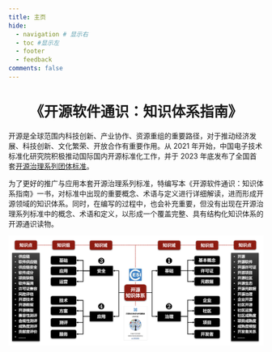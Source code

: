 ```yaml
---
title: 主页
hide:
  - navigation # 显示右
  - toc #显示左
  - footer
  - feedback
comments: false
---
```

# <center> 《开源软件通识：知识体系指南》</center>

开源是全球范围内科技创新、产业协作、资源重组的重要路径，对于推动经济发展、科技创新、文化繁荣、开放合作有重要作用。从 2021 年开始，中国电子技术标准化研究院积极推动国际国内开源标准化工作，并于 2023 年底发布了全国首套[开源治理系列团体标准](https://github.com/kaiyuanshe/ONES/wiki)。

为了更好的推广与应用本套开源治理系列标准，特编写本《开源软件通识：知识体系指南》一书，对标准中出现的重要概念、术语与定义进行详细解读，进而形成开源领域的知识体系。同时，在编写的过程中，也会补充重要，但没有出现在开源治理系列标准中的概念、术语和定义，以形成一个覆盖完整、具有结构化知识体系的开源通识读物。

<div align=center>
<img src="assets/img/jiagou.png" width="600px">
</div>
